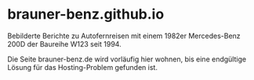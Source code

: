 # brauner-benz.github.io
Bebilderte Berichte zu Autofernreisen mit einem 1982er Mercedes-Benz 200D der Baureihe W123 seit 1994.

Die Seite brauner-benz.de wird vorläufig hier wohnen, bis eine endgültige Lösung für das Hosting-Problem gefunden ist.
